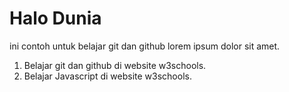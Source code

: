 # Halo Dunia

ini contoh untuk belajar git dan github
lorem ipsum dolor sit amet.

1. Belajar git dan github di website w3schools.
2. Belajar Javascript di website w3schools.
